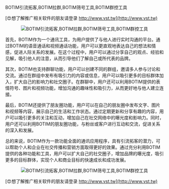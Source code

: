 BOTIM引流拓客,BOTIM拉群,BOTIM筛号工具,BOTIM群控工具

[😍想了解推广相关软件的朋友请登录 http://www.vst.tw](http://www.vst.tw)

 <center><img src="https://vst.tw/MP4/tuiguang/png/1.png" alt="BOTIM引流拓客,BOTIM拉群,BOTIM筛号工具,BOTIM群控工具"></center>

首先，BOTIM作为一个通讯工具，为用户提供了与他人进行实时沟通的平台。通过BOTIM的语音通话和视频通话功能，用户可以更直观地表达自己的想法和情感，促进人际关系的发展。在这个过程中，用户可以通过分享自己的观点、经验和见解，吸引他人的注意，从而引导他们了解自己或所代表的品牌。

其次，BOTIM也支持群聊功能，用户可以创建不同的群组，邀请多人参与讨论和交流。通过在群组中发布有吸引力的内容或信息，用户可以吸引更多的目标群体加入，扩大自己的影响力和社交圈子。在群聊中，用户还可以利用BOTIM提供的表情符号、图片和视频功能，增加沟通的趣味性和吸引力，从而更好地与他人建立连接。

最后，BOTIM还提供了朋友圈功能，用户可以在自己的朋友圈中发布文字、图片和视频等内容，展示自己的生活和工作状态。通过定期更新和分享有趣的内容，用户可以吸引更多的关注和互动，增加自己在社交网络中的曝光度和影响力。同时，用户还可以利用BOTIM的朋友圈功能，与粉丝或客户进行互动和交流，促进关系的深入和发展。

总的来说，BOTIM作为一款功能全面的通讯应用程序，具有引流拓客的潜力，可以帮助个人和企业在社交传播和营销方面取得更好的效果。通过充分利用BOTIM提供的各种功能和工具，用户可以扩大自己的社交圈子，增加品牌的曝光度，吸引更多的目标群体，实现个人和商业目标的快速成长和成功发展。

 <center><img src="https://vst.tw/MP4/tuiguang/png/3.png" alt="BOTIM引流拓客,BOTIM拉群,BOTIM筛号工具,BOTIM群控工具"></center>

[😍想了解推广相关软件的朋友请登录 http://www.vst.tw](http://www.vst.tw)



